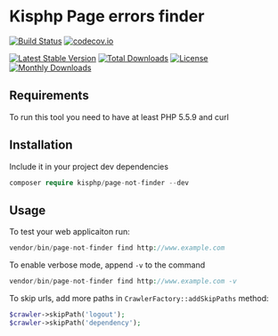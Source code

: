 # Kisphp Page errors finder

[![Build Status](https://travis-ci.org/kisphp/page-not-finder.svg?branch=master)](https://travis-ci.org/kisphp/page-not-finder)
[![codecov.io](https://codecov.io/github/kisphp/page-not-finder/coverage.svg?branch=master)](https://codecov.io/github/kisphp/page-not-finder?branch=master)

[![Latest Stable Version](https://poser.pugx.org/kisphp/page-not-finder/v/stable)](https://packagist.org/packages/kisphp/page-not-finder)
[![Total Downloads](https://poser.pugx.org/kisphp/page-not-finder/downloads)](https://packagist.org/packages/kisphp/page-not-finder)
[![License](https://poser.pugx.org/kisphp/page-not-finder/license)](https://packagist.org/packages/kisphp/page-not-finder)
[![Monthly Downloads](https://poser.pugx.org/kisphp/page-not-finder/d/monthly)](https://packagist.org/packages/kisphp/page-not-finder)


## Requirements

To run this tool you need to have at least PHP 5.5.9 and curl

## Installation

Include it in your project dev dependencies

```php
composer require kisphp/page-not-finder --dev
```

## Usage

To test your web applicaiton run:

```php
vendor/bin/page-not-finder find http://www.example.com
```

To enable verbose mode, append `-v` to the command

```php
vendor/bin/page-not-finder find http://www.example.com -v
```

To skip urls, add more paths in `CrawlerFactory::addSkipPaths` method:

```php
$crawler->skipPath('logout');
$crawler->skipPath('dependency');
```
